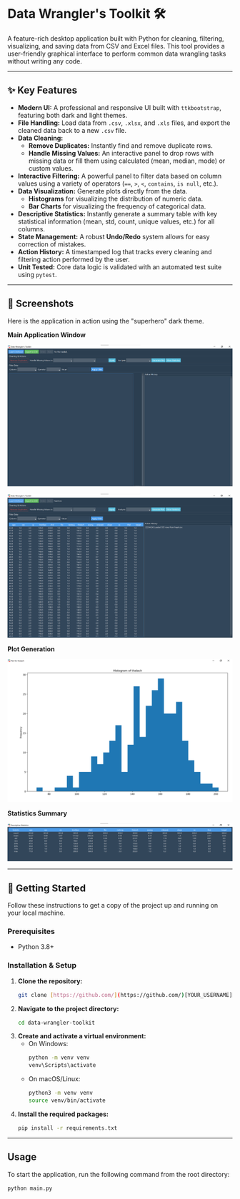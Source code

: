 # Data Wrangler's Toolkit 🛠️

A feature-rich desktop application built with Python for cleaning, filtering, visualizing, and saving data from CSV and Excel files. This tool provides a user-friendly graphical interface to perform common data wrangling tasks without writing any code.

---

## ✨ Key Features

* **Modern UI:** A professional and responsive UI built with `ttkbootstrap`, featuring both dark and light themes.
* **File Handling:** Load data from `.csv`, `.xlsx`, and `.xls` files, and export the cleaned data back to a new `.csv` file.
* **Data Cleaning:**
    * **Remove Duplicates:** Instantly find and remove duplicate rows.
    * **Handle Missing Values:** An interactive panel to drop rows with missing data or fill them using calculated (mean, median, mode) or custom values.
* **Interactive Filtering:** A powerful panel to filter data based on column values using a variety of operators (`==`, `>`, `<`, `contains`, `is null`, etc.).
* **Data Visualization:** Generate plots directly from the data.
    * **Histograms** for visualizing the distribution of numeric data.
    * **Bar Charts** for visualizing the frequency of categorical data.
* **Descriptive Statistics:** Instantly generate a summary table with key statistical information (mean, std, count, unique values, etc.) for all columns.
* **State Management:** A robust **Undo/Redo** system allows for easy correction of mistakes.
* **Action History:** A timestamped log that tracks every cleaning and filtering action performed by the user.
* **Unit Tested:** Core data logic is validated with an automated test suite using `pytest`.

---

## 📸 Screenshots

Here is the application in action using the "superhero" dark theme.

**Main Application Window**

![Main Window](./screenshots/main_window.png)

![Main Window](./screenshots/main_window_loaded.png)

**Plot Generation**

![Plot Window](./screenshots/plot_window.png)

**Statistics Summary**

![Statistics Window](./screenshots/stats_window.png)

---

## 🚀 Getting Started

Follow these instructions to get a copy of the project up and running on your local machine.

### Prerequisites

* Python 3.8+

### Installation & Setup

1.  **Clone the repository:**
    ```bash
    git clone [https://github.com/](https://github.com/)[YOUR_USERNAME]/data-wrangler-toolkit.git
    ```
2.  **Navigate to the project directory:**
    ```bash
    cd data-wrangler-toolkit
    ```
3.  **Create and activate a virtual environment:**
    * On Windows:
        ```bash
        python -m venv venv
        venv\Scripts\activate
        ```
    * On macOS/Linux:
        ```bash
        python3 -m venv venv
        source venv/bin/activate
        ```
4.  **Install the required packages:**
    ```bash
    pip install -r requirements.txt
    ```

---

## Usage

To start the application, run the following command from the root directory:
```bash
python main.py